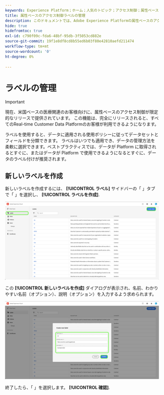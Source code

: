 ```yaml
---
keywords: Experience Platform；ホーム；人気のトピック；アクセス制御；属性ベースのアクセス制御；ABAC
title: 属性ベースのアクセス制御ラベルの管理
description: このドキュメントでは、Adobe Experience Platformの属性ベースのアクセス制御に関する情報を提供します
hide: true
hidefromtoc: true
exl-id: c790f09c-fda6-48bf-95db-3f5053cd882e
source-git-commit: 19f1e8df8cd8b55ed6b03f80e42810aefd211474
workflow-type: tm+mt
source-wordcount: '0'
ht-degree: 0%

---
```


# ラベルの管理

>[!IMPORTANT]
>
>現在、米国ベースの医療関連のお客様向けに、属性ベースのアクセス制御が限定的なリリースで提供されています。 この機能は、完全にリリースされると、すべてのReal-time Customer Data Platformのお客様が利用できるようになります。

ラベルを使用すると、データに適用される使用ポリシーに従ってデータセットとフィールドを分類できます。 ラベルはいつでも適用でき、データの管理方法を柔軟に選択できます。ベストプラクティスでは、データが Platform に取得されるとすぐに、またはデータが Platform で使用できるようになるとすぐに、データのラベル付けが推奨されます。

## 新しいラベルを作成

新しいラベルを作成するには、 **[!UICONTROL ラベル]** サイドバーの「 」タブで「 」を選択し、 **[!UICONTROL ラベルを作成]**.

![flac-new-label](../../images/flac-ui/create-label.png)

この **[!UICONTROL 新しいラベルを作成]** ダイアログが表示され、名前、わかりやすい名前（オプション）、説明（オプション）を入力するよう求められます。

![new-label-info](../../images/flac-ui/new-label-info.png)

終了したら、「 」を選択します。 **[!UICONTROL 確認]**.
